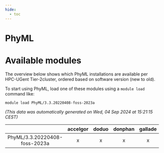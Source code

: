 ```yaml
---
hide:
  - toc
---
```


PhyML
=====

# Available modules


The overview below shows which PhyML installations are available per HPC-UGent Tier-2cluster, ordered based on software version (new to old).

To start using PhyML, load one of these modules using a `module load` command like:

```shell
module load PhyML/3.3.20220408-foss-2023a
```

*(This data was automatically generated on Wed, 04 Sep 2024 at 15:21:15 CEST)*  

| |accelgor|doduo|donphan|gallade|joltik|shinx|skitty|
| :---: | :---: | :---: | :---: | :---: | :---: | :---: | :---: |
|PhyML/3.3.20220408-foss-2023a|x|x|x|x|x|-|x|

